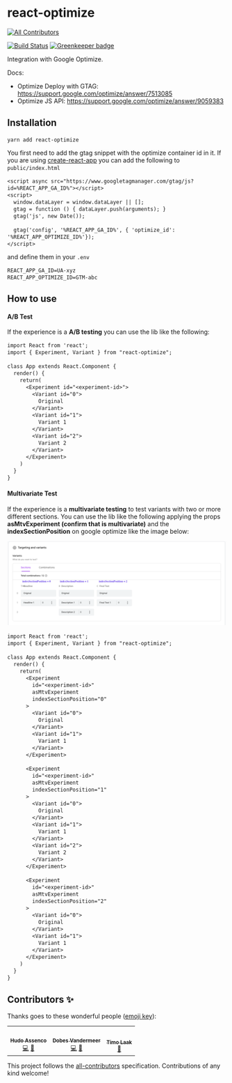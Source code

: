 # react-optimize

<!-- ALL-CONTRIBUTORS-BADGE:START - Do not remove or modify this section -->

[![All Contributors](https://img.shields.io/badge/all_contributors-2-orange.svg?style=flat-square)](#contributors-)

<!-- ALL-CONTRIBUTORS-BADGE:END -->

[![Build Status](https://github.com/hudovisk/react-optimize/workflows/Build/badge.svg)](https://github.com/hudovisk/react-optimize/actions) [![Greenkeeper badge](https://badges.greenkeeper.io/hudovisk/react-optimize.svg)](https://greenkeeper.io/)

Integration with Google Optimize.

Docs:

- Optimize Deploy with GTAG: https://support.google.com/optimize/answer/7513085
- Optimize JS API: https://support.google.com/optimize/answer/9059383

## Installation

```
yarn add react-optimize
```

You first need to add the gtag snippet with the optimize container id in it. If you are using [create-react-app](https://github.com/facebook/create-react-app)
you can add the following to `public/index.html`

```
<script async src="https://www.googletagmanager.com/gtag/js?id=%REACT_APP_GA_ID%"></script>
<script>
  window.dataLayer = window.dataLayer || [];
  gtag = function () { dataLayer.push(arguments); }
  gtag('js', new Date());

  gtag('config', '%REACT_APP_GA_ID%', { 'optimize_id': '%REACT_APP_OPTIMIZE_ID%'});
</script>
```

and define them in your `.env`

```
REACT_APP_GA_ID=UA-xyz
REACT_APP_OPTIMIZE_ID=GTM-abc
```

## How to use

#### A/B Test
If the experience is a **A/B testing** you can use the lib like the following:

```
import React from 'react';
import { Experiment, Variant } from "react-optimize";

class App extends React.Component {
  render() {
    return(
      <Experiment id="<experiment-id>">
        <Variant id="0">
          Original
        </Variant>
        <Variant id="1">
          Variant 1
        </Variant>
        <Variant id="2">
          Variant 2
        </Variant>
      </Experiment>
    )
  }
}
```

#### Multivariate Test
If the experience is a **multivariate testing** to test variants with two or more different sections. You can use the lib like the following applying the props **asMtvExperiment (confirm that is multivariate)** and the **indexSectionPosition** on google optimize like the image below:

![google optimize multivariate test](./google-optimize-test.png)

```
import React from 'react';
import { Experiment, Variant } from "react-optimize";

class App extends React.Component {
  render() {
    return(
      <Experiment 
        id="<experiment-id>"
        asMtvExperiment
        indexSectionPosition="0"
      >
        <Variant id="0">
          Original
        </Variant>
        <Variant id="1">
          Variant 1
        </Variant>
      </Experiment>

      <Experiment 
        id="<experiment-id>"
        asMtvExperiment
        indexSectionPosition="1"
      >
        <Variant id="0">
          Original
        </Variant>
        <Variant id="1">
          Variant 1
        </Variant>
        <Variant id="2">
          Variant 2
        </Variant>
      </Experiment>

      <Experiment 
        id="<experiment-id>"
        asMtvExperiment
        indexSectionPosition="2"
      >
        <Variant id="0">
          Original
        </Variant>
        <Variant id="1">
          Variant 1
        </Variant>
      </Experiment>
    )
  }
}
```

## Contributors ✨

Thanks goes to these wonderful people ([emoji key](https://allcontributors.org/docs/en/emoji-key)):

<!-- ALL-CONTRIBUTORS-LIST:START - Do not remove or modify this section -->
<!-- prettier-ignore-start -->
<!-- markdownlint-disable -->
<table>
  <tr>
    <td align="center"><a href="https://github.com/hudovisk"><img src="https://avatars2.githubusercontent.com/u/5161722?v=4" width="100px;" alt=""/><br /><sub><b>Hudo Assenco</b></sub></a><br /><a href="https://github.com/hudovisk/react-optimize/commits?author=hudovisk" title="Code">💻</a> <a href="https://github.com/hudovisk/react-optimize/commits?author=hudovisk" title="Documentation">📖</a></td>
    <td align="center"><a href="http://dobesv.com"><img src="https://avatars2.githubusercontent.com/u/327833?v=4" width="100px;" alt=""/><br /><sub><b>Dobes Vandermeer</b></sub></a><br /><a href="https://github.com/hudovisk/react-optimize/commits?author=dobesv" title="Code">💻</a> <a href="https://github.com/hudovisk/react-optimize/commits?author=dobesv" title="Documentation">📖</a></td>
    <td align="center"><a href="https://github.com/tlaak"><img src="https://avatars0.githubusercontent.com/u/1674055?v=4" width="100px;" alt=""/><br /><sub><b>Timo Laak</b></sub></a><br /><a href="https://github.com/hudovisk/react-optimize/pulls?q=is%3Apr+reviewed-by%3Atlaak" title="Reviewed Pull Requests">👀</a></td>
  </tr>
</table>

<!-- markdownlint-enable -->
<!-- prettier-ignore-end -->

<!-- ALL-CONTRIBUTORS-LIST:END -->

This project follows the [all-contributors](https://github.com/all-contributors/all-contributors) specification. Contributions of any kind welcome!
